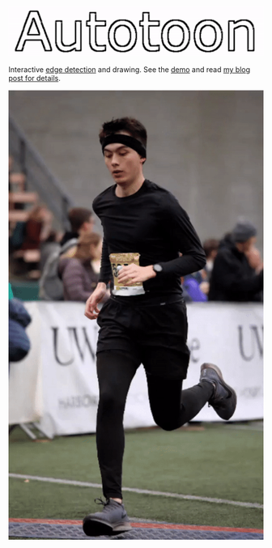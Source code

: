 [![Logo](logo.gif)](https://autotoon.pelmers.com/)

Interactive [edge detection](https://en.wikipedia.org/wiki/Canny_edge_detector)
and drawing. See the [demo](https://autotoon.pelmers.com) and read
[my blog post for details](https://pelmers.com/edge-detection-and-drawing/).

![](example.gif)

